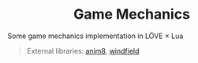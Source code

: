 <h1 align="center">
Game Mechanics
</h1>
Some game mechanics implementation in LÖVE × Lua

> External libraries: [anim8](https://github.com/kikito/anim8), [windfield](https://github.com/a327ex/windfield)
